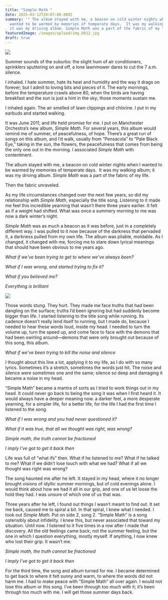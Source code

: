 ```yaml
---
title: "Simple Math "
date: 2025-03-12T20:07:00.000Z
summary: '" The album stayed with me, a beacon on cold winter nights when I
  wanted to be warmed by memories of temperate days.  It was my walking album;
  it was my driving album. Simple Math was a part of the fabric of my life."'
featuredImage: /images/upload/img_8812.jpg
draft: true
---
```



![](/images/upload/img_8812.jpg)

Summer sounds of the suburbs: the slight hum of air conditioners, sprinklers sputtering on and off, a lone lawnmower dares to cut the 7 a.m. silence. 

I inhaled. I hate summer, hate its heat and humidity and the way it drags on forever; but I admit to loving bits and pieces of it. The early mornings, before the temperature crawls above 80, when the birds are having breakfast and the sun is just a hint in the sky; those moments sustain me. 

I inhaled again. The air smelled of lawn clippings and chlorine. I put in my earbuds and started walking. 

It was June 2011, and life held promise for me. I put on Manchester Orchestra’s new album, *Simple Math*. For several years, this album would remind me of summer, of peacefulness, of hope. There’s a great run of songs on this album, and I’d walk, usually from “Pensacola” to “Pale Black Eye,” taking in the sun, the flowers, the peacefulness that comes from being the only one out in the morning. I associated *Simple Math* with contentment. 

The album stayed with me, a beacon on cold winter nights when I wanted to be warmed by memories of temperate days.  It was my walking album; it was my driving album. *Simple Math* was a part of the fabric of my life. 

Then the fabric unraveled. 

As my life circumstances changed over the next few years, so did my relationship with *Simple Math*, especially the title song. Listening to it made me feel this incredible yearning that wasn’t there three years earlier. It felt as if a weight had shifted. What was once a summery morning to me was now a dark winter’s night. 

*Simple Math* was as much a beacon as it was before, just in a completely different way. I was pulled to it now because of the darkness that pervaded it, a darkness pulled from my own life. The album was pliable, moldable. As I changed, it changed with me, forcing me to stare down lyrical meanings that should have been obvious to me years ago. 

*What if we've been trying to get to where we've always been?*

*What if I was wrong, and started trying to fix it?*

*What if you believed me?*

*Everything is brilliant*

![](/images/upload/img_2810.jpg)

Those words stung. They hurt. They made me face truths that had been dangling on the surface; truths I’d been ignoring but had suddenly become bigger than life. I started listening to the title song while running. Its cadence doesn’t really lend itself to running, but I made do, because I needed to hear these words loud, inside my head. I needed to turn the volume up, turn the speed up, and come face to face with the demons that had been swirling around—demons that were only brought out because of this song, this album.

*What if we’ve been trying to kill the noise and silence*

I thought about this line a lot, applying it to my life, as I do with so many lyrics. Sometimes it’s a stretch, sometimes the words just hit. The noise and silence were sometimes one and the same; silence so deep and damaging it became a noise in my head. 

“Simple Math” became a mantra of sorts as I tried to work things out in my head. It could never go back to being the song it was when I first heard it. It would always have a deeper meaning now. a darker feel, a more desperate yearning, for a simpler life, for a better life, for the life I had the first time I listened to the song.

*What if I was wrong and you had never questioned it?*

*What if it was true, that all we thought was right, was wrong?*

*Simple math, the truth cannot be fractioned*

*I imply I've got to get it back then*

Life was full of “what ifs” then. What if he listened to me? What if he talked to me? What if we didn’t lose touch with what we had? What if all we thought was right was wrong? 

The song haunted me after he left. It stayed in my head, where it no longer brought visions of idyllic summer mornings, but of cold evenings alone. I would think about how we had it all in our grip, and one of us let loose the hold they had. I was unsure of which one of us that was.

Three years after he left, I found out things I wasn’t meant to find out. It set me back, caused me to spiral a bit. In that spiral, I knew what I needed. I took out *Simple Math*. Put on side 2, song 2. “Simple Math” is a song ostensibly about infidelity. I knew this, but never associated that toward my situation. Until now. I listened to it five times in a row after I made that discovery. All the old feelings came back; not the summer feeling, but the one in which I question everything, mostly myself. If anything, I now knew who lost their grip. It wasn’t me.

*Simple math, the truth cannot be fractioned*

*I imply I've got to get it back then*

For the third time, the song and album turned for me. I became determined to get back to where it felt sunny and warm, to where the words did not harm me. I had to make peace with “Simple Math” all over again. I would not lose this album or this song. I’ve been through too much with it; it’s been through too much with me. I will get those summer days back.
